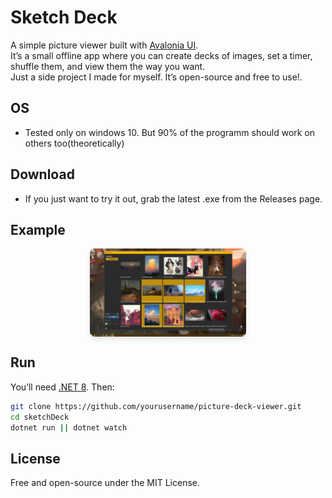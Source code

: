 #  Sketch Deck

A simple picture viewer built with [Avalonia UI](https://avaloniaui.net/).<br>
It’s a small offline app where you can create decks of images, set a timer, shuffle them, and view them the way you want.<br>
Just a side project I made for myself. It’s open-source and free to use!.

## OS
* Tested only on windows 10. But 90% of the programm should work on others too(theoretically) 

## Download
* If you just want to try it out, grab the latest .exe from the Releases page.

## Example
<div style="display: flex; flex-wrap: wrap; gap: 20px; justify-content: center;">
  <img src="images/2025-10-05_20-56-26.png" alt="Focus Mode" width="250" style="border-radius: 8px; box-shadow: 0 4px 8px rgba(0,0,0,0.1);">
</div>

## Run

You’ll need [.NET 8](https://dotnet.microsoft.com/download). Then:

```bash
git clone https://github.com/yourusername/picture-deck-viewer.git
cd sketchDeck
dotnet run || dotnet watch
```

## License
Free and open-source under the MIT License.
